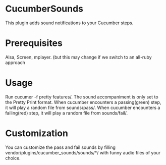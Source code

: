 CucumberSounds
===============

This plugin adds sound notifications to your Cucumber steps.

Prerequisites
=============

Alsa, Screen, mplayer.
(but this may change if we switch to an all-ruby approach

Usage
=====

Run cucumer -f pretty features/. The sound accompaniment is only set to the Pretty Print format.
When cucumber encounters a passing(green) step, it will play a random file from sounds/pass/.
When cucumber encounters a failing(red) step, it will play a random file from sounds/fail/.

Customization
=============

You can customize the pass and fail sounds by filling vendor/plugins/cucumber_sounds/sounds/*/ with funny audio files of your choice. 

